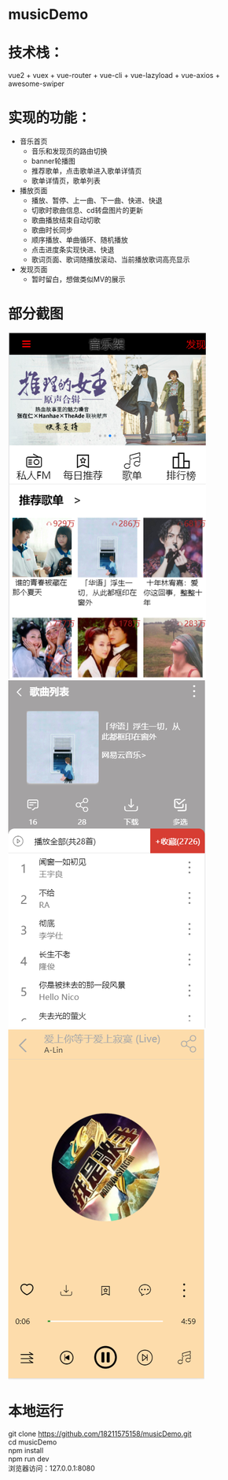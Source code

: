 # musicDemo
# 技术栈：
vue2 + vuex + vue-router + vue-cli + vue-lazyload + vue-axios + awesome-swiper<br>
# 实现的功能：
* 音乐首页
    * 音乐和发现页的路由切换
    * banner轮播图
    * 推荐歌单，点击歌单进入歌单详情页
    * 歌单详情页，歌单列表
* 播放页面
    * 播放、暂停、上一曲、下一曲、快进、快退
    * 切歌时歌曲信息、cd转盘图片的更新
    * 歌曲播放结束自动切歌
    * 歌曲时长同步
    * 顺序播放、单曲循环、随机播放
    * 点击进度条实现快进、快退
    * 歌词页面、歌词随播放滚动、当前播放歌词高亮显示
* 发现页面
    * 暂时留白，想做类似MV的展示
# 部分截图
![](https://github.com/18211575158/musicDemo/blob/master/1.png)
![](https://github.com/18211575158/musicDemo/blob/master/2.png)
![](https://github.com/18211575158/musicDemo/blob/master/3.png)
# 本地运行
git clone https://github.com/18211575158/musicDemo.git<br>
cd musicDemo<br>
npm install<br>
npm run dev<br>
浏览器访问：127.0.0.1:8080
